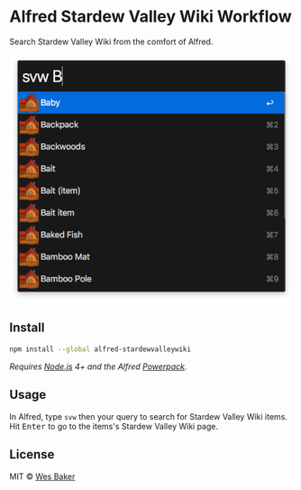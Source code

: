 # Alfred Stardew Valley Wiki Workflow

Search Stardew Valley Wiki from the comfort of Alfred.

![Workflow in action](media/example.png)

## Install

```sh
npm install --global alfred-stardewvalleywiki
```

*Requires [Node.js](https://nodejs.org) 4+ and the Alfred [Powerpack](https://www.alfredapp.com/powerpack/).*

## Usage

In Alfred, type `svw` then your query to search for Stardew Valley Wiki items.
Hit <kbd>Enter</kbd> to go to the items's Stardew Valley Wiki page.

## License

MIT © [Wes Baker](http://wesbaker.com)
